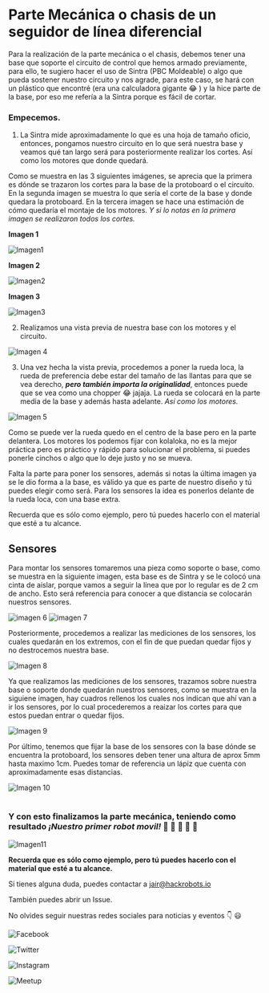 # Parte Mecánica o chasis de un seguidor de línea diferencial


Para la realización de la parte mecánica o el chasis, debemos tener una base que soporte el circuito de control que hemos armado previamente, para ello, te sugiero hacer el uso de Sintra (PBC Moldeable) o algo que pueda sostener nuestro circuito y nos agrade, para este caso, se hará con un plástico que encontré (era una calculadora gigante :joy: ) y la hice parte de la base, por eso me refería a la Sintra porque es fácil de cortar.

### Empecemos.

1. La Sintra mide aproximadamente lo que es una hoja de tamaño oficio, entonces, pongamos nuestro circuito en lo que será nuestra base y veamos qué tan largo será para posteriormente realizar los cortes. Así como los motores que donde quedará.

Como se muestra en las 3 siguientes imágenes, se aprecia que la primera es dónde se trazaron los cortes para la base de la protoboard o el circuito.
En la segunda imagen se muestra lo que sería el corte de la base y donde quedara la protoboard.
En la tercera imagen se hace una estimación de cómo quedaría el montaje de los motores.
_Y si lo notas en la primera imagen se realizaron todos los cortes._

**Imagen 1**

![Imagen1](https://github.com/HackrobotsMX/LineFollower/blob/master/imagen1.JPG)


**Imagen 2**

![Imagen2](https://github.com/HackrobotsMX/LineFollower/blob/master/imagen2.JPG)


**Imagen 3**

![Imagen3](https://github.com/HackrobotsMX/LineFollower/blob/master/imagen3.JPG)


2. Realizamos una vista previa de nuestra base con los motores y el circuito.

![Imagen 4](https://github.com/HackrobotsMX/LineFollower/blob/master/imagen4.JPG)


3. Una vez hecha la vista previa, procedemos a poner la rueda loca, la rueda de preferencia debe estar del tamaño de las llantas para que se vea derecho, _**pero también importa la originalidad**_, entonces puede que se vea como una chopper :joy: jajaja. La rueda se colocará en la parte media de la base y además hasta adelante. _Así como los motores._

![Imagen 5](https://github.com/HackrobotsMX/LineFollower/blob/master/imagen5.JPG)

Como se puede ver la rueda quedo en el centro de la base pero en la parte delantera. Los motores los podemos fijar con kolaloka, no es la mejor práctica pero es práctico y rápido para solucionar el problema, si puedes ponerle cinchos o algo que lo deje justo y no se mueva.

Falta la parte para poner los sensores, además si notas la última imagen ya se le dio forma a la base, es válido ya que es parte de nuestro diseño y tú puedes elegir como será.
Para los sensores la idea es ponerlos delante de la rueda loca, con una base extra.

Recuerda que es sólo como ejemplo, pero tú puedes hacerlo con el material que esté a tu alcance.


## Sensores


Para montar los sensores tomaremos una pieza como soporte o base, como se muestra en la siguiente imagen, esta base es de Sintra y se le colocó una cinta de aislar, porque vamos a seguir la línea que por lo regular es de 2 cm de ancho. Esto será referencia para conocer a que distancia se colocarán nuestros sensores.


![imagen 6](https://github.com/HackrobotsMX/LineFollower/blob/master/imagen6.png)
![imagen 7](https://github.com/HackrobotsMX/LineFollower/blob/master/imagen7.png)

Posteriormente, procedemos a realizar las mediciones de los sensores, los cuales quedarán en los extremos, con el fin de
que puedan quedar fijos y no destrocemos nuestra base.

![Imagen 8](https://github.com/HackrobotsMX/LineFollower/blob/master/imagen8.png)

Ya que realizamos las mediciones de los sensores, trazamos sobre nuestra base o soporte donde quedarán nuestros
sensores, como se muestra en la siguiene imagen, hay cuadros rellenos los cuales nos indican que ahí van a ir los
sensores, por lo cual procederemos a reaizar los cortes para que estos puedan entrar o quedar fijos.

![Imagen 9](https://github.com/HackrobotsMX/LineFollower/blob/master/imagen9.jpg)

Por último, tenemos que fijar la base de los sensores con la base dónde se encuentra la protoboard, los sensores deben tener una altura de aprox 5mm hasta maximo 1cm. Puedes tomar de referencia un lápiz que cuenta con aproximadamente esas distancias.

![Imagen 10](https://github.com/HackrobotsMX/LineFollower/blob/master/imagen91.JPG)

#

### Y con esto finalizamos la parte mecánica, teniendo como resultado _¡Nuestro primer robot movil!_  :metal: :balloon: :tada: :confetti_ball: :robot:

![Imagen11](https://github.com/HackrobotsMX/LineFollower/blob/master/imagen92.JPG)


**Recuerda que es sólo como ejemplo, pero tú puedes hacerlo con el material que esté a tu alcance.**

Si tienes alguna duda, puedes contactar a jair@hackrobots.io

También puedes abrir un Issue.


No olvides seguir nuestras redes sociales para noticias y eventos :point_down: :smiley:

![Facebook](https://www.facebook.com/HackRobotsMX/)

![Twitter](https://twitter.com/HackRobotsMX?lang=es)

![Instagram](https://www.instagram.com/hackrobotsmx/)

![Meetup](www.meetup.com/es-ES/HackrobotsMX/)

